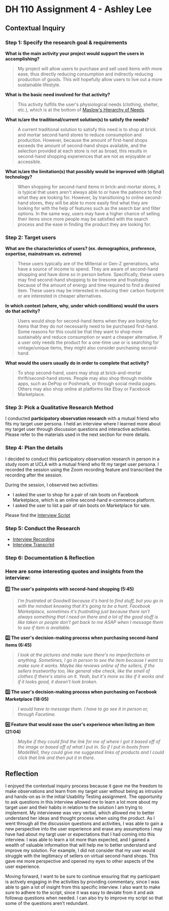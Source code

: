 # DH 110 Assignment 4 - Ashley Lee

## Contextual Inquiry

### Step 1: Specify the research goal & requirements

**What is the main activity your project would support the users in accomplishing?**
>My project will allow users to purchase and sell used items with more ease, thus directly reducing consumption and indirectly reducing production of goods. This will hopefully allow users to live out a more sustainable lifestyle. 

**What is the basic need involved for that activity?**
>This activity fulfills the user's physiological needs (clothing, shelter, etc.), which is at the bottom of [Maslow's Hierarchy of Needs](https://en.wikipedia.org/wiki/Maslow's_hierarchy_of_needs). 

**What is/are the traditional/current solution(s) to satisfy the needs?**
>A current traditional solution to satisfy this need is to shop at brick and mortar second hand stores to reduce consumption and production. However, because the amount of first-hand shops exceeds the amount of second-hand shops available, and the selection provided at each store is not as broad, this results in second-hand shopping experiences that are not as enjoyable or accessible. 

**What is/are the limitation(s) that possibly would be improved with (digital) technology?**
>When shopping for second-hand items in brick-and-mortar stores, it is typical that users aren't always able to or have the patience to find what they are looking for. However, by transitioning to online second-hand stores, they will be able to more easily find what they are looking for with the help of features such as the search bar and filter options. In the same way, users may have a higher chance of selling their items since more people may be satisfied with the search process and the ease in finding the product they are looking for. 

### Step 2: Target users

**What are the characteristics of users? (ex. demographics, preference, expertise, mainstream vs. extreme)**
>These users typically are of the Millenial or Gen-Z generations, who have a source of income to spend. They are aware of second-hand shopping and have done so in person before. Specifically, these users may find second-hand shopping to be tiresome and frustrating because of the amount of energy and time required to find a desired item. These users may be interested in reducing their carbon footprint or are interested in cheaper alternatives. 

**In which context (where, why, under which conditions) would the users do that activity?**
>Users would shop for second-hand items when they are looking for items that they do not necessarily need to be purchased first-hand. Some reasons for this could be that they want to shop more sustainably and reduce consumption or want a cheaper alternative. If a user only needs the product for a one-time use or is searching for vintage/unique items, they might also consider purchasing second-hand. 

**What would the users usually do in order to complete that activity?**
>To shop second-hand, users may shop at brick-and-mortar thrift/second-hand stores. People may also shop through mobile apps, such as DePop or Poshmark, or through social media pages. Others may also shop online at platforms like Ebay or Facebook Marketplace.  

### Step 3: Pick a Qualitative Research Method
I conducted **participatory observation research** with a mutual friend who fits my target user persona. I held an interview where I learned more about my target user through discussion questions and interactive activities. Please refer to the materials used in the next section for more details.

### Step 4: Plan the details
I decided to conduct this participatory observation research in person in a study room at UCLA with a mutual friend who fit my target user persona. I recorded the session using the Zoom recording feature and transcribed the recording after the session. 

During the session, I observed two activities: 
* I asked the user to shop for a pair of rain boots on Facebook Marketplace, which is an online second-hand e-commerce platform.
* I asked the user to list a pair of rain boots on Marketplace for sale. 

Please find the [Interview Script](https://docs.google.com/document/d/1cwa13f5nzwz6osnAuJ58rU0d12-mAQaSUci_OWD5ypg/edit?usp=sharing)

### Step 5: Conduct the Research
* [Interview Recording](https://drive.google.com/file/d/1qih-dwmNWEiU5OhsUU03D6yTP9D37dfb/view?usp=sharing)
* [Interview Transcript](https://docs.google.com/document/d/12PmNjmXuXHT7JQcYAzLah5lTPLVAwFR4xe3GOq6K4Gk/edit?usp=sharing)

### Step 6: Documentation & Reflection

### Here are some interesting quotes and insights from the interview:

**:one: The user's painpoints with second-hand shopping (5:45)**
> *I'm frustrated at Goodwill because it's hard to find stuff, but you go in with the mindset knowing that it's going to be a hunt. Facebook Marketplace, sometimes it's frustrating just because there isn't always something that I need on there and a lot of the good stuff is like taken or people don't get back to me ASAP when I message them to see if item is available.*

**:two: The user's decision-making process when purchasing second-hand items (6:45)**
> *I look at the pictures and make sure there's no imperfections or anything. Sometimes, I go in person to see the item because I want to make sure it works. Maybe like reviews online of the sellers, if the sellers trustworthy too, like general vibe check, like the smell of clothes if there's stains on it. Yeah, but it's more so like if it works and if it looks good, it doesn't look broken.*

**:three: The user's decision-making process when purchasing on Facebook Marketplace (18:05)**
> *I would have to message them. I have to go see it in person or, through Facetime.*

**:four: Feature that would ease the user's experience when listing an item (21:04)**
> *Maybe if they could find the link for me of where I got it based off of the image or based off of what I put in. So if I put in boots from MadeWell, they could give me suggested links of products and I could click that link and then put it in there.*

## Reflection

I enjoyed the contextual inquiry process because it gave me the freedom to make observations and learn from my target user without being as intrusive and hands-on as in the initial Usability Testing assignment. The opportunity to ask questions in this interview allowed me to learn a lot more about my target user and their habits in relation to the solution I am trying to implement. My interviewee was very verbal, which allowed me to better understand her ideas and thought process when using the product. As I went through all the discussion questions and activities, I was able to gain a new perspective into the user experience and erase any assumptions I may have had about my targt user or expectations that I had coming into this interview. I was able to learn a lot more than expected, and I gained a wealth of valuable information that will help me to better understand and improve my solution. For example, I did not consider that my user would struggle with the legitimacy of sellers on virtual second-hand shops. This gave me more perspective and opened my eyes to other aspects of the user experience.

Moving forward, I want to be sure to continue ensuring that my participant is actively engaging in the activities by providing commentary, since I was able to gain a lot of insight from this specific interview. I also want to make sure to adhere to the script, since it was easy to deviate from it and ask followup questions when needed. I can also try to improve my script so that some of the questions aren’t redundant.
